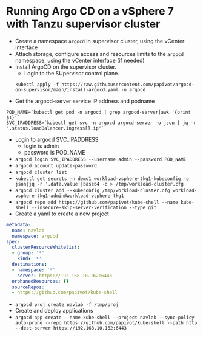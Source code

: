 # Running Argo CD on a vSphere 7 with Tanzu supervisor cluster

* Create a namespace `argocd` in supervisor cluster, using the vCenter interface
* Attach storage, configure access and resources limits to the `argocd` namespace, using the vCenter interface (if needed)
* Install ArgoCD on the supervisor cluster.
    * Login to the SUpervisor control plane. 
    ```shell
    kubectl apply -f https://raw.githubusercontent.com/papivot/argocd-on-supervisor/main/install-argocd.yaml -n argocd
    ```
* Get the argocd-server service IP address and podname

```shell
POD_NAME=`kubectl get pod -n argocd | grep argocd-server|awk '{print $1}'`
SVC_IPADDRESS=`kubectl get svc -n argocd argocd-server -o json | jq -r ".status.loadBalancer.ingress[].ip"`
```
* Login to argocd SVC_IPADDRESS
    * login is admin
    * password is POD_NAME
* `argocd login SVC_IPADDRESS --username admin --password POD_NAME`
* `argocd account update-password`
* `argocd cluster list`
* `kubectl get secrets -n demo1 workload-vsphere-tkg1-kubeconfig -o json|jq -r '.data.value'|base64 -d > /tmp/workload-cluster.cfg`
* `argocd cluster add --kubeconfig /tmp/workload-cluster.cfg workload-vsphere-tkg1-admin@workload-vsphere-tkg1`
* `argocd repo add https://github.com/papivot/kube-shell --name kube-shell --insecure-skip-server-verification --type git`
* Create a yaml to create a new project

```yaml
metadata:
  name: navlab
  namespace: argocd
spec:
  clusterResourceWhitelist:
  - group: '*'
    kind: '*'
  destinations:
  - namespace: '*'
    server: https://192.168.10.162:6443
  orphanedResources: {}
  sourceRepos:
  - https://github.com/papivot/kube-shell
```
* `argocd proj create navlab -f /tmp/proj`
* Create and deploy applications
* `argocd app create --name kube-shell --project navlab --sync-policy auto-prune --repo https://github.com/papivot/kube-shell --path http --dest-server https://192.168.10.162:6443`
